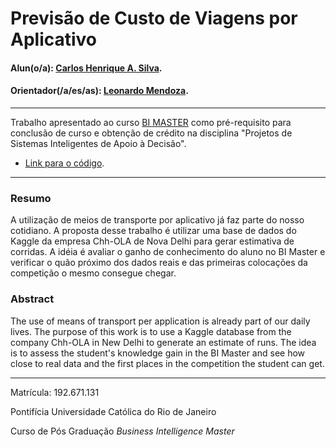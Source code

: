 # Previsão de Custo de Viagens por Aplicativo

#### Alun(o/a): [Carlos Henrique A. Silva](https://github.com/H3N21QU3/).
#### Orientador(/a/es/as): [Leonardo Mendoza](https://github.com/leofome8).


---

Trabalho apresentado ao curso [BI MASTER](https://ica.puc-rio.ai/bi-master) como pré-requisito para conclusão de curso e obtenção de crédito na disciplina "Projetos de Sistemas Inteligentes de Apoio à Decisão".

- [Link para o código](https://github.com/H3N21QU3/Monografia/blob/main/Monografia_BI_Master_v02.ipynb). 


---

### Resumo

A utilização de meios de transporte por aplicativo já faz parte do nosso cotidiano. A proposta desse trabalho é utilizar uma base de dados do Kaggle da empresa Chh-OLA de Nova Delhi para gerar estimativa de corridas.
A idéia é avaliar o ganho de conhecimento do aluno no BI Master e verificar o quão próximo dos dados reais e das primeiras colocações da competição o mesmo consegue chegar.

### Abstract <!-- Opcional! Caso não aplicável, remover esta seção -->

The use of means of transport per application is already part of our daily lives. The purpose of this work is to use a Kaggle database from the company Chh-OLA in New Delhi to generate an estimate of runs.
The idea is to assess the student's knowledge gain in the BI Master and see how close to real data and the first places in the competition the student can get.

---

Matrícula: 192.671.131

Pontifícia Universidade Católica do Rio de Janeiro

Curso de Pós Graduação *Business Intelligence Master*
